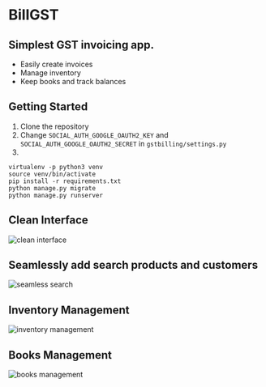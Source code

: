 # BillGST

## Simplest GST invoicing app.

* Easily create invoices
* Manage inventory
* Keep books and track balances


## Getting Started

1. Clone the repository
2. Change `SOCIAL_AUTH_GOOGLE_OAUTH2_KEY` and `SOCIAL_AUTH_GOOGLE_OAUTH2_SECRET` in `gstbilling/settings.py`
3.
```
virtualenv -p python3 venv
source venv/bin/activate
pip install -r requirements.txt
python manage.py migrate
python manage.py runserver
```

## Clean Interface
![clean interface](https://github.com/ghoshbishakh/billgst/blob/master/gstbillingapp/static/gstbillingapp/images/screenshot_interface.png)

## Seamlessly add search products and customers
![seamless search](https://github.com/ghoshbishakh/billgst/blob/master/gstbillingapp/static/gstbillingapp/images/screenshot_search.png)

## Inventory Management
![inventory management](https://github.com/ghoshbishakh/billgst/blob/master/gstbillingapp/static/gstbillingapp/images/screenshot_inventory.png)

## Books Management
![books management](https://github.com/ghoshbishakh/billgst/blob/master/gstbillingapp/static/gstbillingapp/images/screenshot_books.png)
